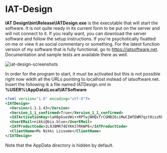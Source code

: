 # IAT-Design
<b>IAT Design\bin\Release\IATDesign.exe</b> is the executable that will start the software. It is not quite ready in its current form to be put on the server and will not connect to it. If you really want, you can download the server software and follow the setup instructions. If you're psychotically fixatted on me or view it as social commentary or something. For the latest function version of my software that is fully functional, go to https://iatsoftware.net. Documentation and sample tests are available there as well.

![iat-design-screenshots](https://user-images.githubusercontent.com/35156960/155852232-4c53ddf5-c079-4f59-ac82-ea3e0dedf670.gif)


In order for the program to start, it must be activated but this is not possible right now wikth all the URLs pointing to localhost instead of iatsoftware.net. Insert the following ik a file named IATDesign.xml in <b>%USER%\AppData\Local\IATSoftware</b>

```xml
<?xml version="1.0" encoding="utf-8"?>
<IATDesign>
  <Version>1.1.1.43</Version>
  <Version_1_1_confirmed>True</Version_1_1_confirmed>
  <IATActivationKey>laH8pGseVWi++RPTwjWHQxTrCGMBI6ciMwCIWfEWM7qzt9iszRk30wZYdiZqwYPy</IATActivationKey>
  <UserEMail>nikki@bix.blue</UserEMail>
  <IATProductCode>2L9JBMR74EYKHJ7RKWPE</IATProductCode>
  <ClientName>Ms Nikki Lissome</ClientName>
</IATDesign>
```

Note that the AppData directory is hidden by default.
